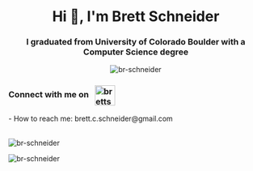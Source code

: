 <h1 align="center">Hi 👋, I'm Brett Schneider</h1>
<h3 align="center">I graduated from University of Colorado Boulder with a Computer Science degree</h3>

<p align="center"> 
  <img src="https://komarev.com/ghpvc/?username=br-schneider&label=Profile%20views&color=0e75b6&style=flat" alt="br-schneider"/> 
</p>

<h3 align="left"> Connect with me on &nbsp; 
    <a href="https://www.linkedin.com/in/brettcschneider/" target="blank">
      <img align="center" style="display: inline;" src="https://cdn.jsdelivr.net/npm/simple-icons@3.0.1/icons/linkedin.svg" alt="brettschneider" height="40" width="40" />
    </a>
</h3>
- How to reach me: brett.c.schneider@gmail.com
<br/>
<br/>

<p><img align="center" src="https://github-readme-stats.vercel.app/api?username=br-schneider&show_icons=true&locale=en" alt="br-schneider" /></p>

<p><img align="center" src="https://github-readme-streak-stats.herokuapp.com/?user=br-schneider&" alt="br-schneider" /></p>
